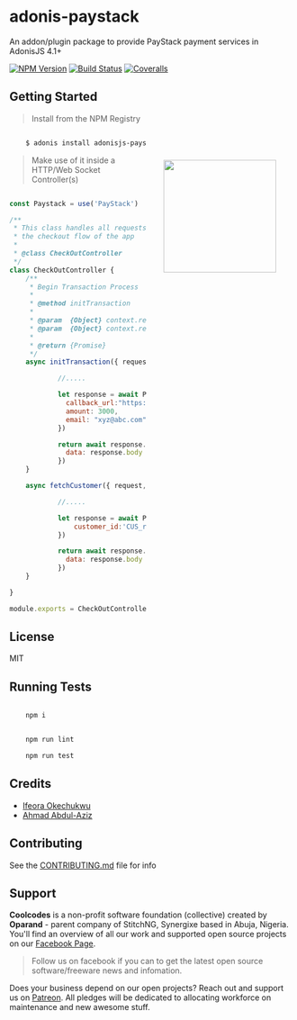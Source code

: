 # adonis-paystack
An addon/plugin package to provide PayStack payment services in AdonisJS 4.1+

[![NPM Version][npm-image]][npm-url]
[![Build Status][travis-image]][travis-url]
[![Coveralls][coveralls-image]][coveralls-url]

<img src="http://res.cloudinary.com/adonisjs/image/upload/q_100/v1497112678/adonis-purple_pzkmzt.svg" width="200px" align="right" hspace="30px" vspace="140px">

## Getting Started

>Install from the NPM Registry

```bash

    $ adonis install adonisjs-paystack

```

>Make use of it inside a HTTP/Web Socket Controller(s)

```js

const Paystack = use('PayStack')

/**
 * This class handles all requests for 
 * the checkout flow of the app
 *
 * @class CheckOutController
 */
class CheckOutController {
	/**
	 * Begin Transaction Process
	 *
	 * @method initTransaction
	 *
	 * @param  {Object} context.request
	 * @param  {Object} context.response
	 *
	 * @return {Promise}
	 */
	async initTransaction({ request, response }) {

		    //.....

		    let response = await Paystack.initializeTransaction({
		      callback_url:"https://locahost:3333/trans/hooks/paystack", 
		      amount: 3000, 
		      email: "xyz@abc.com"
		    })

		    return await response.status(200).json({
		      data: response.body
		    })
	}

	async fetchCustomer({ request, response }){

			//.....

			let response = await Paystack.getCustomer({
				customer_id:'CUS_reu3738we993wsnqah'
			})

			return await response.status(200).json({
		      data: response.body
		    })
	}

}

module.exports = CheckOutController

```

## License

MIT

## Running Tests

```bash

    npm i

```

```bash

	npm run lint

    npm run test

```

## Credits

- [Ifeora Okechukwu](https://twitter.com/isocroft)
- [Ahmad Abdul-Aziz](https://twitter.com/dev_amaz)
    
## Contributing

See the [CONTRIBUTING.md](https://github.com/stitchng/adonis-paystack/blob/master/CONTRIBUTING.md) file for info

## Support 

**Coolcodes** is a non-profit software foundation (collective) created by **Oparand** - parent company of StitchNG, Synergixe based in Abuja, Nigeria. You'll find an overview of all our work and supported open source projects on our [Facebook Page](https://www.facebook.com/coolcodes/).

>Follow us on facebook if you can to get the latest open source software/freeware news and infomation.

Does your business depend on our open projects? Reach out and support us on [Patreon](https://www.patreon.com/coolcodes/). All pledges will be dedicated to allocating workforce on maintenance and new awesome stuff.

[npm-image]: https://img.shields.io/npm/v/adonisjs-paystack.svg?style=flat-square
[npm-url]: https://npmjs.org/package/adonisjs-paystack

[travis-image]: https://img.shields.io/travis/stitchng/adonis-paystack/master.svg?style=flat-square
[travis-url]: https://travis-ci.org/stitchng/adonis-paystack

[coveralls-image]: https://img.shields.io/coveralls/stitchng/adonis-paystack/develop.svg?style=flat-square

[coveralls-url]: https://coveralls.io/github/stitchng/adonis-paystack
